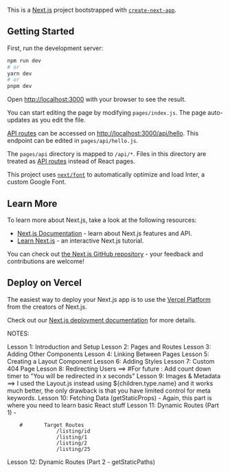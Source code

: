 This is a [Next.js](https://nextjs.org/) project bootstrapped with [`create-next-app`](https://github.com/vercel/next.js/tree/canary/packages/create-next-app).

## Getting Started

First, run the development server:

```bash
npm run dev
# or
yarn dev
# or
pnpm dev
```

Open [http://localhost:3000](http://localhost:3000) with your browser to see the result.

You can start editing the page by modifying `pages/index.js`. The page auto-updates as you edit the file.

[API routes](https://nextjs.org/docs/api-routes/introduction) can be accessed on [http://localhost:3000/api/hello](http://localhost:3000/api/hello). This endpoint can be edited in `pages/api/hello.js`.

The `pages/api` directory is mapped to `/api/*`. Files in this directory are treated as [API routes](https://nextjs.org/docs/api-routes/introduction) instead of React pages.

This project uses [`next/font`](https://nextjs.org/docs/basic-features/font-optimization) to automatically optimize and load Inter, a custom Google Font.

## Learn More

To learn more about Next.js, take a look at the following resources:

- [Next.js Documentation](https://nextjs.org/docs) - learn about Next.js features and API.
- [Learn Next.js](https://nextjs.org/learn) - an interactive Next.js tutorial.

You can check out [the Next.js GitHub repository](https://github.com/vercel/next.js/) - your feedback and contributions are welcome!

## Deploy on Vercel

The easiest way to deploy your Next.js app is to use the [Vercel Platform](https://vercel.com/new?utm_medium=default-template&filter=next.js&utm_source=create-next-app&utm_campaign=create-next-app-readme) from the creators of Next.js.

Check out our [Next.js deployment documentation](https://nextjs.org/docs/deployment) for more details.



NOTES: 

Lesson 1: Introduction and Setup
Lesson 2: Pages and Routes
Lesson 3: Adding Other Components
Lesson 4: Linking Between Pages
Lesson 5: Creating a Layout Component
Lesson 6: Adding Styles
Lesson 7: Custom 404 Page
Lesson 8: Redirecting Users ==>  #For future : Add count down timer to "You will be redirected in x seconds"
Lesson 9: Images & Metadata ==> I used the Layout.js instead using ${children.type.name} and it works much better, the only drawback is that you have limited control for meta keywords.
Lesson 10: Fetching Data (getStaticProps) - Again, this part is where you need to learn basic React stuff
Lesson 11: Dynamic Routes (Part 1) - 

        #       Target Routes
                    /listing/id
                    /listing/1
                    /listing/2
                    /listing/25
Lesson 12: Dynamic Routes (Part 2 - getStaticPaths)